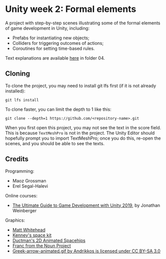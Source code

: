 # Unity week 2: Formal elements

A project with step-by-step scenes illustrating some of the formal elements of game development in Unity, including: 

* Prefabs for instantiating new objects;
* Colliders for triggering outcomes of actions;
* Coroutines for setting time-based rules.

Text explanations are available 
[here](https://github.com/gamedev-at-ariel/gamedev-5782) in folder 04.

## Cloning
To clone the project, you may need to install git lfs first (if it is not already installed):

    git lfs install 

To clone faster, you can limit the depth to 1 like this:

    git clone --depth=1 https://github.com/<repository-name>.git

When you first open this project, you may not see the text in the score field.
This is because `TextMeshPro` is not in the project.
The Unity Editor should hopefully prompt you to import TextMeshPro;
once you do this, re-open the scenes, and you should be able to see the texts.



## Credits

Programming:
* Maoz Grossman
* Erel Segal-Halevi

Online courses:
* [The Ultimate Guide to Game Development with Unity 2019](https://www.udemy.com/the-ultimate-guide-to-game-development-with-unity/), by Jonathan Weinberger

Graphics:
* [Matt Whitehead](https://ccsearch.creativecommons.org/photos/7fd4a37b-8d1a-4d4c-80a2-4ca4a3839941)
* [Kenney's space kit](https://kenney.nl/assets/space-kit)
* [Ductman's 2D Animated Spacehips](https://assetstore.unity.com/packages/2d/characters/2d-animated-spaceships-96852)
* [Franc from the Noun Project](https://commons.wikimedia.org/w/index.php?curid=64661575)
* [Greek-arrow-animated.gif by Andrikkos is licensed under CC BY-SA 3.0](https://search.creativecommons.org/photos/2db102af-80d0-4ec8-9171-1ac77d2565ce)
